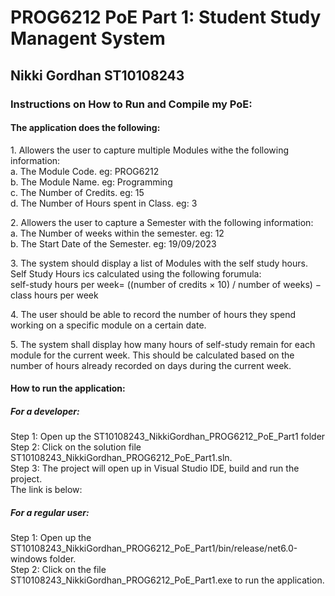 <h1> PROG6212 PoE Part 1: Student Study Managent System</h1>
<h2> Nikki Gordhan ST10108243 </h2>
<h3>Instructions on How to Run and Compile my PoE:</h3>
<h4> The application does the following:</h4>
<p> 1. Allowers the user to capture multiple Modules withe the following information: </br>
   a. The Module Code. eg: PROG6212 </br>
   b. The Module Name. eg: Programming </br>
   c. The Number of Credits. eg: 15 </br>
   d. The Number of Hours spent in Class. eg: 3</p>
<p> 2. Allowers the user to capture a Semester with the following information: </br>
   a. The Number of weeks within the semester. eg: 12 </br>
   b. The Start Date of the Semester. eg: 19/09/2023</p> 
<p> 3. The system should display a list of Modules with the self study hours. Self Study Hours ics calculated using the following forumula:</br>
   self-study hours per week= ((number of credits × 10) / number of weeks) − class hours per week</p>
<p> 4. The user should be able to record the number of hours they spend working on a specific module on a certain date.</p>
<p> 5. The system shall display how many hours of self-study remain for each module for the current week. This should be calculated based on the number of hours already recorded on
days during the current week.</p>

<h4> How to run the application: </h4>
<h5> For a developer: </h5>
<p> Step 1: Open up the ST10108243_NikkiGordhan_PROG6212_PoE_Part1 folder </br>
Step 2: Click on the solution file ST10108243_NikkiGordhan_PROG6212_PoE_Part1.sln. </br>
Step 3: The project will open up in Visual Studio IDE, build and run the project. </br>
The link is below: </br>
 </p>
	
<h5> For a regular user: </h5>
Step 1: Open up the ST10108243_NikkiGordhan_PROG6212_PoE_Part1/bin/release/net6.0-windows folder. </br>
Step 2: Click on the file ST10108243_NikkiGordhan_PROG6212_PoE_Part1.exe to run the application. </br> 
 </p>
